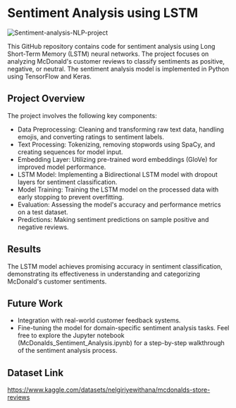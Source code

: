 
# Sentiment Analysis using LSTM

![Sentiment-analysis-NLP-project](https://github.com/Ganesh-xvi/Sentiment-Analysis-using-LSTM/assets/134574667/22d97f34-955f-4122-88a3-cc6e5f955601)

This GitHub repository contains code for sentiment analysis using Long Short-Term Memory (LSTM) neural networks. The project focuses on analyzing McDonald's customer reviews to classify sentiments as positive, negative, or neutral. The sentiment analysis model is implemented in Python using TensorFlow and Keras.




## Project Overview

The project involves the following key components:

- Data Preprocessing: Cleaning and transforming raw text data, handling emojis, and converting ratings to sentiment labels.
- Text Processing: Tokenizing, removing stopwords using SpaCy, and creating sequences for model input.
- Embedding Layer: Utilizing pre-trained word embeddings (GloVe) for improved model performance.
- LSTM Model: Implementing a Bidirectional LSTM model with dropout layers for sentiment classification.
- Model Training: Training the LSTM model on the processed data with early stopping to prevent overfitting.
- Evaluation: Assessing the model's accuracy and performance metrics on a test dataset.
- Predictions: Making sentiment predictions on sample positive and negative reviews.

## Results

The LSTM model achieves promising accuracy in sentiment classification, demonstrating its effectiveness in understanding and categorizing McDonald's customer sentiments.
## Future Work

- Integration with real-world customer feedback systems.
- Fine-tuning the model for domain-specific sentiment analysis tasks.
Feel free to explore the Jupyter notebook (McDonalds_Sentiment_Analysis.ipynb) for a step-by-step walkthrough of the sentiment analysis process.
## Dataset Link

https://www.kaggle.com/datasets/nelgiriyewithana/mcdonalds-store-reviews
